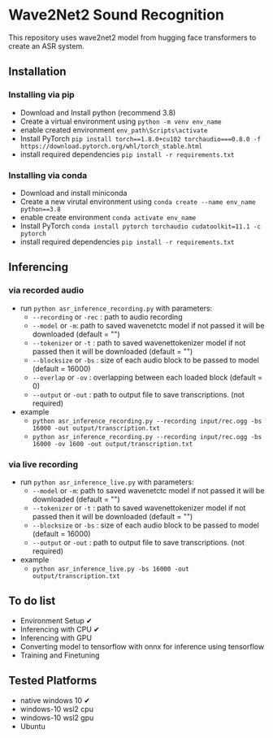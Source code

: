 # Wave2Net2 Sound Recognition

This repository uses wave2net2 model from hugging face transformers to create an ASR system.

## Installation

### Installing via pip
- Download and Install python (recommend 3.8)
- Create a virtual environment using `python -m venv env_name`
- enable created environment `env_path\Scripts\activate`
- Install PyTorch `pip install torch==1.8.0+cu102 torchaudio===0.8.0 -f https://download.pytorch.org/whl/torch_stable.html`
- install required dependencies `pip install -r requirements.txt`

### Installing via conda
- Download and install miniconda
- Create a new virutal environment using `conda create --name env_name python==3.8`
- enable create environment `conda activate env_name`
- Install PyTorch `conda install pytorch torchaudio cudatoolkit=11.1 -c pytorch`
- install required dependencies `pip install -r requirements.txt`

## Inferencing
### via recorded audio
- run  `python asr_inference_recording.py` with parameters:
    - `--recording` or `-rec` : path to audio recording
    - `--model` or `-m`: path to saved wavenetctc model if not passed it will be downloaded (default = "")
    - `--tokenizer` or `-t` : path to saved wavenettokenizer model if not passed then it will be downloaded (default = "")
    - `--blocksize` or `-bs` : size of each audio block to be passed to model (default = 16000)
    - `--overlap` or `-ov` : overlapping between each loaded block (default = 0)
    - `--output` or `-out` : path to output file to save transcriptions. (not required)
- example
    - `python asr_inference_recording.py --recording input/rec.ogg -bs 16000 -out output/transcription.txt`
    - `python asr_inference_recording.py --recording input/rec.ogg -bs 16000 -ov 1600 -out output/transcription.txt`

### via live recording
- run  `python asr_inference_live.py` with parameters:
    - `--model` or `-m`: path to saved wavenetctc model if not passed it will be downloaded (default = "")
    - `--tokenizer` or `-t` : path to saved wavenettokenizer model if not passed then it will be downloaded (default = "")
    - `--blocksize` or `-bs` : size of each audio block to be passed to model (default = 16000)
    - `--output` or `-out` : path to output file to save transcriptions. (not required)
- example
    - `python asr_inference_live.py -bs 16000 -out output/transcription.txt`

## To do list
- Environment Setup ✔
- Inferencing with CPU ✔
- Inferencing with GPU 
- Converting model to tensorflow with onnx for inference using tensorflow
- Training and Finetuning

## Tested Platforms
- native windows 10 ✔
- windows-10 wsl2 cpu
- windows-10 wsl2 gpu
- Ubuntu